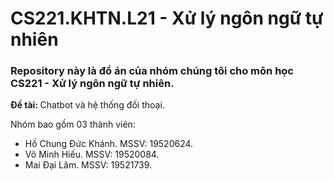 # CS221.KHTN.L21 - Xử lý ngôn ngữ tự nhiên

<h3> Repository này là đồ án của nhóm chúng tôi cho môn học CS221 - Xử lý ngôn ngữ tự nhiên. </h3>

<b> Đề tài: </b> Chatbot và hệ thống đối thoại.

Nhóm bao gồm 03 thành viên:

- Hồ Chung Đức Khánh. MSSV: 19520624.
- Võ Minh Hiếu. MSSV: 19520084.
- Mai Đại Lâm. MSSV: 19521739.
